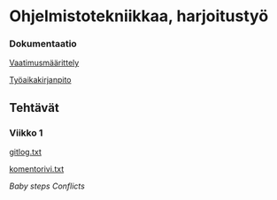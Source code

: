 # Ohjelmistotekniikkaa, harjoitustyö

### Dokumentaatio

[Vaatimusmäärittely](https://github.com/isokissa3/ot-harjoitustyo/blob/master/dokumentointi/vaatimusmaarittely.md)

[Työaikakirjanpito](https://github.com/isokissa3/ot-harjoitustyo/blob/master/dokumentointi/tuntikirjanpito.md)

## Tehtävät

### Viikko 1

[gitlog.txt](https://github.com/isokissa3/ot-harjoitustyo/blob/master/laskarit/viikko1/gitlog.txt)

[komentorivi.txt](https://github.com/isokissa3/ot-harjoitustyo/blob/master/laskarit/viikko1/komentorivi.txt)

*Baby steps*
*Conflicts*
